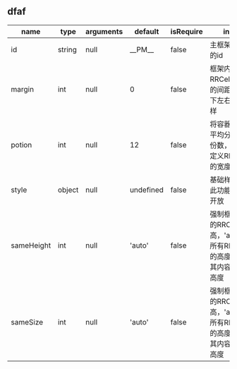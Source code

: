 ## dfaf
|name|type|arguments|default|isRequire|info|
|---|---|---|---|---|---|
|id|string|null|\_\_PM\_\_|false|主框架dom的id|
|margin|int|null|0|false|框架内RRCell元素的间距，上下左右都一样|
|potion|int|null|12|false|将容器宽度平均分成的份数，用于定义RRCell的宽度|
|style|object|null|undefined|false|基础样式，此功能在不开放|
|sameHeight|int|null|'auto'|false|强制框架内的RRCell等高，'auto'时所有RRCell的高度根据其内容自动高度|
|sameSize|int|null|'auto'|false|强制框架内的RRCell等高，'auto'时所有RRCell的高度根据其内容自动高度|
